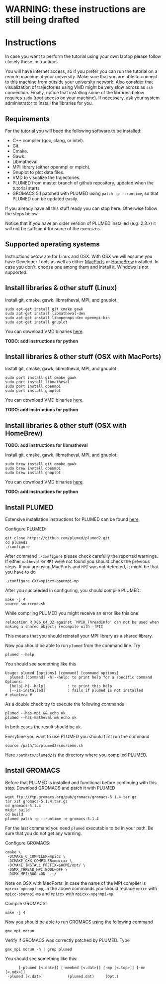 WARNING: these instructions are still being drafted
===================================================


Instructions
============

In case you want to perform the tutorial using your own laptop please follow closely these instructions.

You will have internet access, so if you prefer you can run the tutorial on a remote machine at your university. Make sure that you are able to connect to this machine from outside your university network. Also consider that visualization of trajectories using VMD might be very slow across as `ssh` connection. Finally, notice that installing some of the libraries below requires `sudo` (root access on your machine). If necessary, ask your system administrator to install the libraries for you.

Requirements
------------

For the tutorial you will beed the following software to be installed:

- C++ compiler (gcc, clang, or intel).
- Git.
- Cmake.
- Gawk.
- Libmatheval.
- MPI library (either openmpi or mpich).
- Gnuplot to plot data files.
- VMD to visualize the trajectories.
- PLUMED from master branch of github repository, updated when the tutorial starts
- GROMACS 5.1 patched with PLUMED using `patch -p --runtime`, so that PLUMED can be updated easily.

If you already have all this stuff ready you can stop here. Otherwise follow the steps below.

Notice that if you have an older version of PLUMED installed (e.g. 2.3.x) it will not be sufficient for some of the exercizes.

Supported operating systems
---------------------------

Instructions below are for Linux and OSX. With OSX we will assume you have Developer Tools as well as either [MacPorts](http://www.macports.org) or [HomeBrew](http://brew.sh/) installed. In case you don't, choose one among them and install it. Windows is not supported.

Install libraries & other stuff (Linux)
---------------------------------------

Install git, cmake, gawk, libmatheval, MPI, and gnuplot:
    
    sudo apt-get install git cmake gawk
    sudo apt-get install libmatheval-dev
    sudo apt-get install libopenmpi-dev openmpi-bin
    sudo apt-get install gnuplot

You can download VMD binaries [here](http://www.ks.uiuc.edu/Development/Download/download.cgi?PackageName=VMD).

__TODO: add instructions for python__

Install libraries & other stuff (OSX with MacPorts)
---------------------------------------------------

Install git, cmake, gawk, libmatheval, MPI, and gnuplot:

    sudo port install git cmake gawk
    sudo port install libmatheval
    sudo port install openmpi
    sudo port install gnuplot

You can download VMD binaries [here](http://www.ks.uiuc.edu/Development/Download/download.cgi?PackageName=VMD).

__TODO: add instructions for python__

Install libraries & other stuff (OSX with HomeBrew)
---------------------------------------------------

__TODO: add instructions for libmatheval__

Install git, cmake, gawk, libmatheval, MPI, and gnuplot:

    sudo brew install git cmake gawk
    sudo brew install openmpi
    sudo brew install gnuplot

You can download VMD binaries [here](http://www.ks.uiuc.edu/Development/Download/download.cgi?PackageName=VMD).

__TODO: add instructions for python__

Install PLUMED
--------------

Extensive installation instructions for PLUMED can be found [here](https://plumed.github.io/doc-master/user-doc/html/_installation.html).

Configure PLUMED:

    git clone https://github.com/plumed/plumed2.git
    cd plumed2
    ./configure
    
After command `./configure` please check carefully the reported warnings. If either `matheval` or `MPI` were not found you should check the previous steps. If you are using MacPorts and `MPI` was not detected, it might be that you have to do

    ./configure CXX=mpicxx-openmpi-mp

After you succeeded in configuring, you should compile PLUMED:

    make -j 4
    source sourceme.sh

While compiling PLUMED you might receive an error like this one:

    relocation R_X86_64_32 against `MPIR_ThreadInfo' can not be used when making a shared object; recompile with -fPIC

This means that you should reinstall your MPI library as a shared library.

Now you should be able to run `plumed` from the command line. Try

    plumed --help

You should see something like this

    Usage: plumed [options] [command] [command options]
      plumed [command] -h|--help: to print help for a specific command
    Options:
      [help|-h|--help]          : to print this help
      [--is-installed]          : fails if plumed is not installed
    # etcetera #

As a double check try to execute the following commands

    plumed --has-mpi && echo ok
    plumed --has-matheval && echo ok

In both cases the result should be `ok`.

Everytime you want to use PLUMED you should first run the command

    source /path/to/plumed2/sourceme.sh

Here `/path/to/plumed2` is the directory where you compiled PLUMED.

Install GROMACS
---------------

Before that PLUMED is installed and functional before continuing with this step. Download GROMACS and patch it with PLUMED
    
    wget ftp://ftp.gromacs.org/pub/gromacs/gromacs-5.1.4.tar.gz
    tar xzf gromacs-5.1.4.tar.gz
    cd gromacs-5.1.4
    mkdir build
    cd build
    plumed patch -p --runtime -e gromacs-5.1.4

For the last command you need `plumed` executable to be in your path. Be sure that you do not get any warning.

Configure GROMACS:

    cmake \
     -DCMAKE_C_COMPILER=mpicc \
     -DCMAKE_CXX_COMPILER=mpicxx \
     -DCMAKE_INSTALL_PREFIX=$HOME/opt/ \
     -DGMX_THREAD_MPI:BOOL=OFF \
     -DGMX_MPI:BOOL=ON  ../

Note on OSX with MacPorts: in case the name of the MPI compiler is `mpicxx-openmpi-mp`, in the above commands you should replace `mpicc` with `mpicc-openmpi-mp` and `mpicxx` with `mpicxx-openmpi-mp`.

Compile GROMACS:

    make -j 4
    
Now you should be able to run GROMACS using the following command

    gmx_mpi mdrun

Verify if GROMACS was correctly patched by PLUMED. Type

    gmx_mpi mdrun -h | grep plumed

You should see something like this:

          [-plumed [<.dat>]] [-membed [<.dat>]] [-mp [<.top>]] [-mn [<.ndx>]]
     -plumed [<.dat>]           (plumed.dat)     (Opt.)






